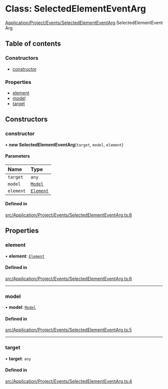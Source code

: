 # Class: SelectedElementEventArg

[Application/Project/Events/SelectedElementEventArg](../wiki/Application.Project.Events.SelectedElementEventArg).SelectedElementEventArg

## Table of contents

### Constructors

- [constructor](../wiki/Application.Project.Events.SelectedElementEventArg.SelectedElementEventArg#constructor)

### Properties

- [element](../wiki/Application.Project.Events.SelectedElementEventArg.SelectedElementEventArg#element)
- [model](../wiki/Application.Project.Events.SelectedElementEventArg.SelectedElementEventArg#model)
- [target](../wiki/Application.Project.Events.SelectedElementEventArg.SelectedElementEventArg#target)

## Constructors

### constructor

• **new SelectedElementEventArg**(`target`, `model`, `element`)

#### Parameters

| Name | Type |
| :------ | :------ |
| `target` | `any` |
| `model` | [`Model`](../wiki/Domain.ProductLineEngineering.Entities.Model.Model) |
| `element` | [`Element`](../wiki/Domain.ProductLineEngineering.Entities.Element.Element) |

#### Defined in

[src/Application/Project/Events/SelectedElementEventArg.ts:8](https://github.com/94briel/VariaMosPLE/blob/0611efd/src/Application/Project/Events/SelectedElementEventArg.ts#L8)

## Properties

### element

• **element**: [`Element`](../wiki/Domain.ProductLineEngineering.Entities.Element.Element)

#### Defined in

[src/Application/Project/Events/SelectedElementEventArg.ts:6](https://github.com/94briel/VariaMosPLE/blob/0611efd/src/Application/Project/Events/SelectedElementEventArg.ts#L6)

___

### model

• **model**: [`Model`](../wiki/Domain.ProductLineEngineering.Entities.Model.Model)

#### Defined in

[src/Application/Project/Events/SelectedElementEventArg.ts:5](https://github.com/94briel/VariaMosPLE/blob/0611efd/src/Application/Project/Events/SelectedElementEventArg.ts#L5)

___

### target

• **target**: `any`

#### Defined in

[src/Application/Project/Events/SelectedElementEventArg.ts:4](https://github.com/94briel/VariaMosPLE/blob/0611efd/src/Application/Project/Events/SelectedElementEventArg.ts#L4)
